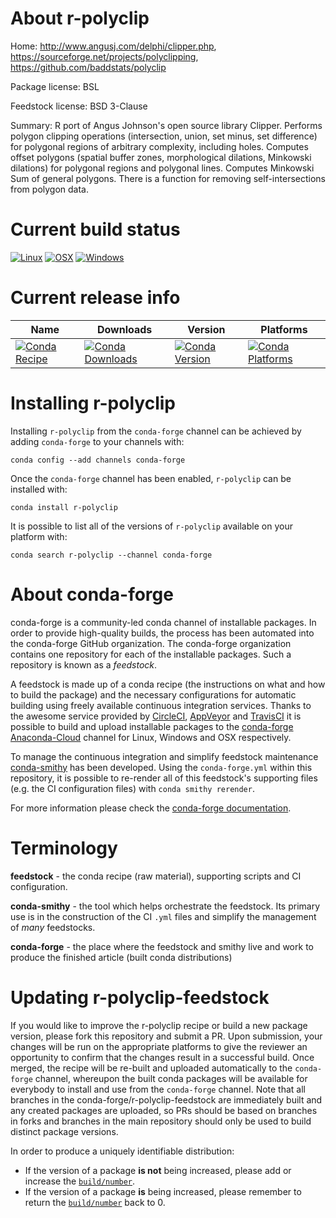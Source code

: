 About r-polyclip
================

Home: http://www.angusj.com/delphi/clipper.php, https://sourceforge.net/projects/polyclipping, https://github.com/baddstats/polyclip

Package license: BSL

Feedstock license: BSD 3-Clause

Summary: R port of Angus Johnson's open source library Clipper. Performs polygon clipping operations (intersection, union, set minus, set difference) for polygonal regions of arbitrary complexity, including holes. Computes offset polygons (spatial buffer zones, morphological dilations, Minkowski dilations) for polygonal regions and polygonal lines. Computes Minkowski Sum of general polygons. There is a function for removing self-intersections from polygon data.



Current build status
====================

[![Linux](https://img.shields.io/circleci/project/github/conda-forge/r-polyclip-feedstock/master.svg?label=Linux)](https://circleci.com/gh/conda-forge/r-polyclip-feedstock)
[![OSX](https://img.shields.io/travis/conda-forge/r-polyclip-feedstock/master.svg?label=macOS)](https://travis-ci.org/conda-forge/r-polyclip-feedstock)
[![Windows](https://img.shields.io/appveyor/ci/conda-forge/r-polyclip-feedstock/master.svg?label=Windows)](https://ci.appveyor.com/project/conda-forge/r-polyclip-feedstock/branch/master)

Current release info
====================

| Name | Downloads | Version | Platforms |
| --- | --- | --- | --- |
| [![Conda Recipe](https://img.shields.io/badge/recipe-r--polyclip-green.svg)](https://anaconda.org/conda-forge/r-polyclip) | [![Conda Downloads](https://img.shields.io/conda/dn/conda-forge/r-polyclip.svg)](https://anaconda.org/conda-forge/r-polyclip) | [![Conda Version](https://img.shields.io/conda/vn/conda-forge/r-polyclip.svg)](https://anaconda.org/conda-forge/r-polyclip) | [![Conda Platforms](https://img.shields.io/conda/pn/conda-forge/r-polyclip.svg)](https://anaconda.org/conda-forge/r-polyclip) |

Installing r-polyclip
=====================

Installing `r-polyclip` from the `conda-forge` channel can be achieved by adding `conda-forge` to your channels with:

```
conda config --add channels conda-forge
```

Once the `conda-forge` channel has been enabled, `r-polyclip` can be installed with:

```
conda install r-polyclip
```

It is possible to list all of the versions of `r-polyclip` available on your platform with:

```
conda search r-polyclip --channel conda-forge
```


About conda-forge
=================

conda-forge is a community-led conda channel of installable packages.
In order to provide high-quality builds, the process has been automated into the
conda-forge GitHub organization. The conda-forge organization contains one repository
for each of the installable packages. Such a repository is known as a *feedstock*.

A feedstock is made up of a conda recipe (the instructions on what and how to build
the package) and the necessary configurations for automatic building using freely
available continuous integration services. Thanks to the awesome service provided by
[CircleCI](https://circleci.com/), [AppVeyor](http://www.appveyor.com/)
and [TravisCI](https://travis-ci.org/) it is possible to build and upload installable
packages to the [conda-forge](https://anaconda.org/conda-forge)
[Anaconda-Cloud](http://docs.anaconda.org/) channel for Linux, Windows and OSX respectively.

To manage the continuous integration and simplify feedstock maintenance
[conda-smithy](http://github.com/conda-forge/conda-smithy) has been developed.
Using the ``conda-forge.yml`` within this repository, it is possible to re-render all of
this feedstock's supporting files (e.g. the CI configuration files) with ``conda smithy rerender``.

For more information please check the [conda-forge documentation](https://conda-forge.org/docs/).

Terminology
===========

**feedstock** - the conda recipe (raw material), supporting scripts and CI configuration.

**conda-smithy** - the tool which helps orchestrate the feedstock.
                   Its primary use is in the construction of the CI ``.yml`` files
                   and simplify the management of *many* feedstocks.

**conda-forge** - the place where the feedstock and smithy live and work to
                  produce the finished article (built conda distributions)


Updating r-polyclip-feedstock
=============================

If you would like to improve the r-polyclip recipe or build a new
package version, please fork this repository and submit a PR. Upon submission,
your changes will be run on the appropriate platforms to give the reviewer an
opportunity to confirm that the changes result in a successful build. Once
merged, the recipe will be re-built and uploaded automatically to the
`conda-forge` channel, whereupon the built conda packages will be available for
everybody to install and use from the `conda-forge` channel.
Note that all branches in the conda-forge/r-polyclip-feedstock are
immediately built and any created packages are uploaded, so PRs should be based
on branches in forks and branches in the main repository should only be used to
build distinct package versions.

In order to produce a uniquely identifiable distribution:
 * If the version of a package **is not** being increased, please add or increase
   the [``build/number``](http://conda.pydata.org/docs/building/meta-yaml.html#build-number-and-string).
 * If the version of a package **is** being increased, please remember to return
   the [``build/number``](http://conda.pydata.org/docs/building/meta-yaml.html#build-number-and-string)
   back to 0.